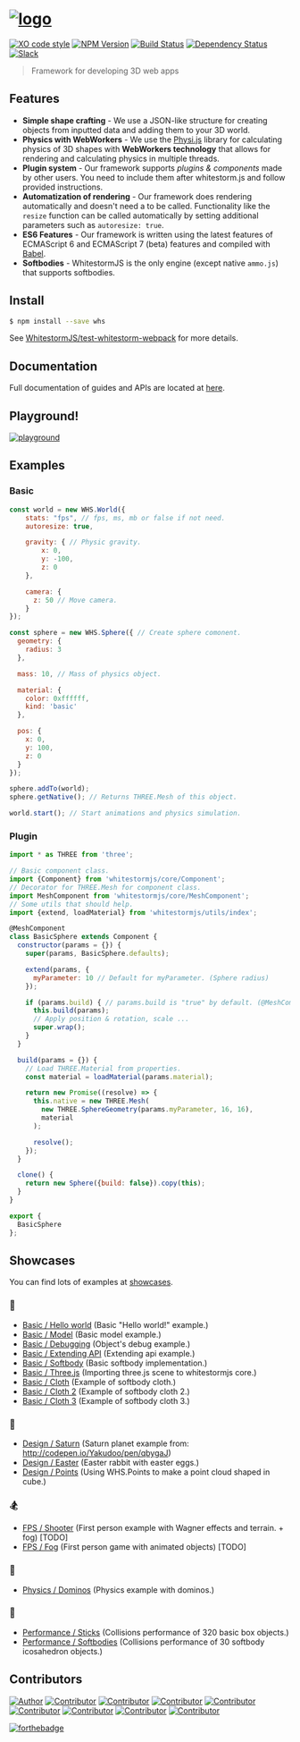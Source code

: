 # [![logo](https://raw.githubusercontent.com/WhitestormJS/whitestorm.js/master/media/art/logo/big.png)](https://whsjs.io/)

[![XO code style](https://img.shields.io/badge/code_style-XO-5ed9c7.svg?style=flat-square)](https://github.com/sindresorhus/xo)
[![NPM Version](https://img.shields.io/npm/v/whitestormjs.svg?style=flat-square)](https://www.npmjs.com/package/whitestormjs)
[![Build Status](https://img.shields.io/travis/WhitestormJS/whitestorm.js.svg?style=flat-square)](https://travis-ci.org/WhitestormJS/whitestorm)
[![Dependency Status](https://dependencyci.com/github/WhitestormJS/whitestorm.js/badge?style=flat-square)](https://dependencyci.com/github/WhitestormJS/whitestorm.js)[![Slack](https://whslack.herokuapp.com/badge.svg?style=flat-square)](https://whslack.herokuapp.com/)

> Framework for developing 3D web apps

## Features

* **Simple shape crafting** - We use a JSON-like structure for creating objects from inputted data and adding them to your 3D world.
* **Physics with WebWorkers** - We use the [Physi.js](https://github.com/chandlerprall/Physijs/blob/master/physi.js) library for calculating physics of 3D shapes with **WebWorkers technology** that allows for rendering and calculating physics in multiple threads.
* **Plugin system** - Our framework supports *plugins & components* made by other users. You need to include them after whitestorm.js and follow provided instructions.
* **Automatization of rendering** - Our framework does rendering automatically and doesn't need a to be called. Functionality like the `resize` function can be called automatically by setting additional parameters such as `autoresize: true`.
* **ES6 Features** - Our framework is written using the latest features of ECMAScript 6 and ECMAScript 7 (beta) features and compiled with [Babel](https://babeljs.io/).
* **Softbodies** - WhitestormJS is the only engine (except native `ammo.js`) that supports softbodies.

## Install

```bash
$ npm install --save whs
```

See [WhitestormJS/test-whitestorm-webpack](https://github.com/WhitestormJS/test-whitestorm-webpack) for more details.

## Documentation

Full documentation of guides and APIs are located at [here](http://whsjs.io/).

## Playground!

[![playground](http://i.imgur.com/6EdMjm1.gif)](http://whsjs.io/playground/?example=saturn&dir=demo)

## Examples

### Basic

```javascript
const world = new WHS.World({
    stats: "fps", // fps, ms, mb or false if not need.
    autoresize: true,

    gravity: { // Physic gravity.
        x: 0,
        y: -100,
        z: 0
    },

    camera: {
      z: 50 // Move camera.
    }
});

const sphere = new WHS.Sphere({ // Create sphere comonent.
  geometry: {
    radius: 3
  },

  mass: 10, // Mass of physics object.

  material: {
    color: 0xffffff,
    kind: 'basic'
  },

  pos: {
    x: 0,
    y: 100,
    z: 0
  }
});

sphere.addTo(world);
sphere.getNative(); // Returns THREE.Mesh of this object.

world.start(); // Start animations and physics simulation.
```

### Plugin

```javascript
import * as THREE from 'three';

// Basic component class.
import {Component} from 'whitestormjs/core/Component';
// Decorator for THREE.Mesh for component class.
import MeshComponent from 'whitestormjs/core/MeshComponent';
// Some utils that should help.
import {extend, loadMaterial} from 'whitestormjs/utils/index';

@MeshComponent
class BasicSphere extends Component {
  constructor(params = {}) {
    super(params, BasicSphere.defaults);

    extend(params, {
      myParameter: 10 // Default for myParameter. (Sphere radius)
    });

    if (params.build) { // params.build is "true" by default. (@MeshComponent)
      this.build(params);
      // Apply position & rotation, scale ...
      super.wrap();
    }
  }

  build(params = {}) {
    // Load THREE.Material from properties.
    const material = loadMaterial(params.material);

    return new Promise((resolve) => {
      this.native = new THREE.Mesh(
        new THREE.SphereGeometry(params.myParameter, 16, 16),
        material
      );

      resolve();
    });
  }

  clone() {
    return new Sphere({build: false}).copy(this);
  }
}

export {
  BasicSphere
};
```

## Showcases

You can find lots of examples at [showcases](https://whs-dev.surge.sh/examples/).

### :space_invader:

* [Basic / Hello world](http://192.241.128.187/current/examples/basic/helloworld/)  (Basic "Hello world!" example.)
* [Basic / Model](http://192.241.128.187/current/examples/basic/model/)  (Basic model example.)
* [Basic / Debugging](http://192.241.128.187/current/examples/basic/debugging/)  (Object's debug example.)
* [Basic / Extending API](http://192.241.128.187/current/examples/basic/extending/)  (Extending api example.)
* [Basic / Softbody](http://192.241.128.187/current/examples/basic/softbody/)  (Basic softbody implementation.)
* [Basic / Three.js](http://192.241.128.187/current/examples/basic/threejs/)  (Importing three.js scene to whitestormjs core.)
* [Basic / Cloth](http://192.241.128.187/current/examples/basic/cloth/)  (Example of softbody cloth.)
* [Basic / Cloth 2](http://192.241.128.187/current/examples/basic/cloth2/)  (Example of softbody cloth 2.)
* [Basic / Cloth 3](http://192.241.128.187/current/examples/basic/cloth3/)  (Example of softbody cloth 3.)

### :gem:

* [Design / Saturn](http://192.241.128.187/current/examples/design/saturn/)  (Saturn planet example from: http://codepen.io/Yakudoo/pen/qbygaJ)
* [Design / Easter](http://192.241.128.187/current/examples/design/easter/)  (Easter rabbit with easter eggs.)
* [Design / Points](http://192.241.128.187/current/examples/design/points/)  (Using WHS.Points to make a point cloud shaped in cube.)

### :snowboarder:

* [FPS / Shooter](http://192.241.128.187/current/examples/fps/shooter/)  (First person example with Wagner effects and terrain. + fog) [TODO]
* [FPS / Fog](http://192.241.128.187/current/examples/fps/fog/)  (First person game with animated objects) [TODO]

### :bowling:

* [Physics / Dominos](http://192.241.128.187/current/examples/physics/domino/)  (Physics example with dominos.)

### :rocket:

* [Performance / Sticks](http://192.241.128.187/current/examples/performance/sticks/)  (Collisions performance of 320 basic box objects.)
* [Performance / Softbodies](http://192.241.128.187/current/examples/performance/softbodies/)  (Collisions performance of 30 softbody icosahedron objects.)

## Contributors

[![Author](http://wsbadge.herokuapp.com/badge/Author-Alexander%20Buzin-orange.svg?style=flat-square)](https://github.com/sasha240100)
[![Contributor](http://wsbadge.herokuapp.com/badge/Contributor-jackdalton-green.svg?style=flat-square)](https://github.com/jackdalton)
[![Contributor](http://wsbadge.herokuapp.com/badge/Contributor-Noctisdark-green.svg?style=flat-square)](https://github.com/noctisdark)
[![Contributor](http://wsbadge.herokuapp.com/badge/Contributor-bdirl-green.svg?style=flat-square)](https://github.com/bdirl)
[![Contributor](http://wsbadge.herokuapp.com/badge/Contributor-preco21-green.svg?style=flat-square)](https://github.com/preco21)
[![Contributor](http://wsbadge.herokuapp.com/badge/Contributor-yeliex-green.svg?style=flat-square)](https://github.com/yeliex)
[![Contributor](http://wsbadge.herokuapp.com/badge/Contributor-t4r0-green.svg?style=flat-square)](https://github.com/t4r0)
[![Contributor](http://wsbadge.herokuapp.com/badge/Contributor-electron0zero-green.svg?style=flat-square)](https://github.com/electron0zero)
[![Contributor](http://wsbadge.herokuapp.com/badge/Contributor-typedef42-green.svg?style=flat-square)](https://github.com/typedef42)

[![forthebadge](http://forthebadge.com/images/badges/built-with-love.svg)](https://alexbuzin.me/)
